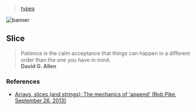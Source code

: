 > [types](./)

![banner](/go/photos/banner.png)

## Slice

> Patience is the calm acceptance that things can happen in a diﬀerent order than the one you have in mind.  
> **David G. Allen**

### References

* [Arrays, slices (and strings): The mechanics of 'append' (Rob Pike, September 26, 2013)](https://go.dev/blog/slices)
